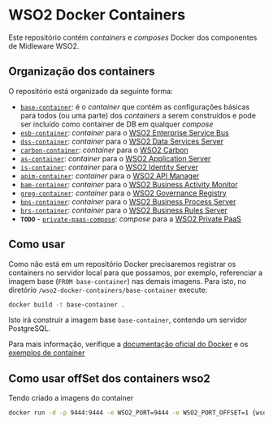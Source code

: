 # WSO2 Docker Containers

Este repositório contém *containers* e *composes* Docker dos componentes de Midleware WSO2.

## Organização dos containers

O repositório está organizado da seguinte forma:

+ [`base-container`][base-container]: é o *container* que contém as configurações básicas para todos (ou uma parte) dos *containers* a serem construídos e pode ser incluído como container de DB em qualquer *compose*
+ [`esb-container`][esb-container]: *container* para o [WSO2 Enterprise Service Bus][wso2-esb-site]
+ [`dss-container`][dss-container]: *container* para o [WSO2 Data Services Server][wso2-dss-site]
+ [`carbon-container`][carbon-container]: *container* para o [WSO2 Carbon][wso2-carbon-site]
+ [`as-container`][as-container]: *container* para o [WSO2 Application Server][wso2-as-site]
+ [`is-container`][is-container]: *container* para o [WSO2 Identity Server][wso2-is-site]
+ [`apim-container`][apim-container]: *container* para o [WSO2 API Manager][wso2-apim-site]
+ [`bam-container`][bam-container]: *container* para o [WSO2 Business Activity Monitor][wso2-bam-site]
+ [`greg-container`][greg-container]: *container* para o [WSO2 Governance Registry][wso2-greg-site]
+ [`bps-container`][bps-container]: *container* para o [WSO2 Business Process Server][wso2-bps-site]
+ [`brs-container`][brs-container]: *container* para o [WSO2 Business Rules Server][wso2-brs-site]
+ **`TODO`** - [`private-paas-compose`][private-paas-compose]: *compose* para a [WSO2 Private PaaS][wso2-private-paas-site]

## Como usar

Como não está em um repositório Docker precisaremos registrar os containers no servidor local para que possamos, por exemplo, referenciar a imagem base (`FROM base-container`) nas demais imagens. Para isto, no diretório `/wso2-docker-containers/base-container` execute:

```bash
docker build -t base-container .
```

Isto irá construir a imagem base `base-container`, contendo um servidor PostgreSQL.

Para mais informação, verifique a [documentação oficial do Docker][docker-docs] e os [exemplos de container][docker-library]

## Como usar offSet dos containers wso2

Tendo criado a imagens do container

```bash
docker run -d -p 9444:9444 -e WSO2_PORT=9444 -e WSO2_PORT_OFFSET=1 {wso2container_selecionado}
```

[docker-docs]: https://docs.docker.com/
[docker-library]: https://github.com/docker-library
[base-container]: /base-container/README.md
[esb-container]:/esb-container
[wso2-esb-site]: http://wso2.com/products/enterprise-service-bus/
[dss-container]:/dss-container/README.md
[wso2-dss-site]: http://wso2.com/products/data-services-server/
[carbon-container]:/carbon-container/README.md
[wso2-carbon-site]: http://wso2.com/products/carbon/
[as-container]:/as-container/README.md
[wso2-as-site]: http://wso2.com/products/application-server/
[is-container]:/is-container/README.md
[wso2-is-site]: http://wso2.com/products/identity-server/
[apim-container]:/am-container/README.md
[wso2-apim-site]: http://wso2.com/api-management/
[bam-container]:/bam-container/README.md
[wso2-bam-site]: http://wso2.com/products/business-activity-monitor/
[greg-container]:/greg-container/README.md
[wso2-greg-site]: http://wso2.com/products/governance-registry/
[bps-container]:/bps-container/README.md
[wso2-bps-site]: http://wso2.com/products/business-process-server/
[brs-container]:/brs-container/README.md
[wso2-brs-site]: http://wso2.com/products/business-rules-server/
[private-paas-compose]:/private-paas-compose/README.md
[wso2-private-paas-site]: http://wso2.com/cloud/private-paas/